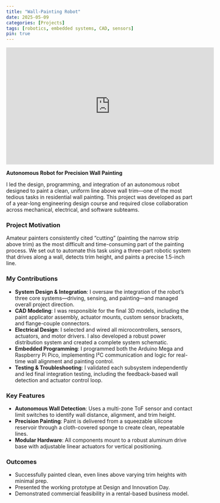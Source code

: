 ```yaml
---
title: "Wall-Painting Robot"
date: 2025-05-09
categories: [Projects]
tags: [robotics, embedded systems, CAD, sensors]
pin: true
---
```


<iframe width="560" height="315" 
  src="https://www.youtube.com/embed/Ak9Btrw5SCo" 
  title="YouTube video player" 
  frameborder="0" 
  allow="accelerometer; autoplay; clipboard-write; encrypted-media; gyroscope; picture-in-picture" 
  allowfullscreen></iframe>

**Autonomous Robot for Precision Wall Painting**

I led the design, programming, and integration of an autonomous robot designed to paint a clean, uniform line above wall trim—one of the most tedious tasks in residential wall painting. This project was developed as part of a year-long engineering design course and required close collaboration across mechanical, electrical, and software subteams.

### Project Motivation

Amateur painters consistently cited “cutting” (painting the narrow strip above trim) as the most difficult and time-consuming part of the painting process. We set out to automate this task using a three-part robotic system that drives along a wall, detects trim height, and paints a precise 1.5-inch line.

### My Contributions

- **System Design & Integration**: I oversaw the integration of the robot’s three core systems—driving, sensing, and painting—and managed overall project direction.
- **CAD Modeling**: I was responsible for the final 3D models, including the paint applicator assembly, actuator mounts, custom sensor brackets, and flange-couple connectors.
- **Electrical Design**: I selected and wired all microcontrollers, sensors, actuators, and motor drivers. I also developed a robust power distribution system and created a complete system schematic.
- **Embedded Programming**: I programmed both the Arduino Mega and Raspberry Pi Pico, implementing I²C communication and logic for real-time wall alignment and painting control.
- **Testing & Troubleshooting**: I validated each subsystem independently and led final integration testing, including the feedback-based wall detection and actuator control loop.

### Key Features

- **Autonomous Wall Detection**: Uses a multi-zone ToF sensor and contact limit switches to identify wall distance, alignment, and trim height.
- **Precision Painting**: Paint is delivered from a squeezable silicone reservoir through a cloth-covered sponge to create clean, repeatable lines.
- **Modular Hardware**: All components mount to a robust aluminum drive base with adjustable linear actuators for vertical positioning.

### Outcomes

- Successfully painted clean, even lines above varying trim heights with minimal prep.
- Presented the working prototype at Design and Innovation Day.
- Demonstrated commercial feasibility in a rental-based business model.
